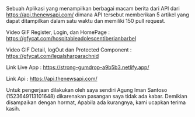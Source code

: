 Sebuah Aplikasi yang menampilkan berbagai macam berita dari API dari https://api.thenewsapi.com/ dimana API tersebut memberikan 5 artikel yang dapat ditampilkan dalam satu waktu dan memiliki 150 pull request.

Video GIF Register, Login, dan HomePage : https://gfycat.com/hospitableadolescentiberianbarbel

Video GIF Detail, logOut dan Protected Component : https://gfycat.com/legalsharparachnid

Link Live App : https://strong-gumdrop-a9b5b3.netlify.app/

Link Api : https://api.thenewsapi.com/

Untuk pengerjaan dilakukan oleh saya sendiri Agung Iman Santoso (1523649113101648) dikarenakan pasangan saya tidak ada kabar.
Demikian disampaikan dengan hormat, Apabila ada kurangnya, kami ucapkan terima kasih.
